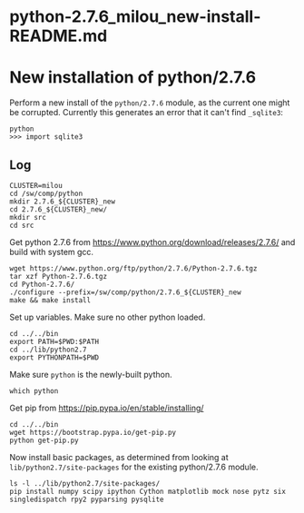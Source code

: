 # python-2.7.6_milou_new-install-README.md

New installation of python/2.7.6
================================

Perform a new install of the `python/2.7.6` module, as the current one might be
corrupted.  Currently this generates an error that it can't find `_sqlite3`:

    python
    >>> import sqlite3

Log
---

    CLUSTER=milou
    cd /sw/comp/python
    mkdir 2.7.6_${CLUSTER}_new
    cd 2.7.6_${CLUSTER}_new/
    mkdir src
    cd src

Get python 2.7.6 from <https://www.python.org/download/releases/2.7.6/> and
build with system gcc.

    wget https://www.python.org/ftp/python/2.7.6/Python-2.7.6.tgz
    tar xzf Python-2.7.6.tgz 
    cd Python-2.7.6/
    ./configure --prefix=/sw/comp/python/2.7.6_${CLUSTER}_new
    make && make install

Set up variables. Make sure no other python loaded.

    cd ../../bin
    export PATH=$PWD:$PATH
    cd ../lib/python2.7
    export PYTHONPATH=$PWD

Make sure `python` is the newly-built python.

    which python

Get pip from <https://pip.pypa.io/en/stable/installing/>

    cd ../../bin
    wget https://bootstrap.pypa.io/get-pip.py
    python get-pip.py

Now install basic packages, as determined from looking at
`lib/python2.7/site-packages` for the existing python/2.7.6 module.

    ls -l ../lib/python2.7/site-packages/
    pip install numpy scipy ipython Cython matplotlib mock nose pytz six singledispatch rpy2 pyparsing pysqlite

